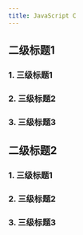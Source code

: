 ```yaml
---
title: JavaScript C
---
```


## 二级标题1

### 1. 三级标题1

### 2. 三级标题2

### 3. 三级标题3

## 二级标题2

### 1. 三级标题1

### 2. 三级标题2

### 3. 三级标题3
